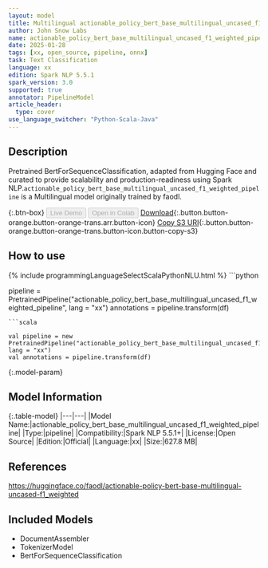 ```yaml
---
layout: model
title: Multilingual actionable_policy_bert_base_multilingual_uncased_f1_weighted_pipeline pipeline BertForSequenceClassification from faodl
author: John Snow Labs
name: actionable_policy_bert_base_multilingual_uncased_f1_weighted_pipeline
date: 2025-01-28
tags: [xx, open_source, pipeline, onnx]
task: Text Classification
language: xx
edition: Spark NLP 5.5.1
spark_version: 3.0
supported: true
annotator: PipelineModel
article_header:
  type: cover
use_language_switcher: "Python-Scala-Java"
---
```


## Description

Pretrained BertForSequenceClassification, adapted from Hugging Face and curated to provide scalability and production-readiness using Spark NLP.`actionable_policy_bert_base_multilingual_uncased_f1_weighted_pipeline` is a Multilingual model originally trained by faodl.

{:.btn-box}
<button class="button button-orange" disabled>Live Demo</button>
<button class="button button-orange" disabled>Open in Colab</button>
[Download](https://s3.amazonaws.com/auxdata.johnsnowlabs.com/public/models/actionable_policy_bert_base_multilingual_uncased_f1_weighted_pipeline_xx_5.5.1_3.0_1738027717509.zip){:.button.button-orange.button-orange-trans.arr.button-icon}
[Copy S3 URI](s3://auxdata.johnsnowlabs.com/public/models/actionable_policy_bert_base_multilingual_uncased_f1_weighted_pipeline_xx_5.5.1_3.0_1738027717509.zip){:.button.button-orange.button-orange-trans.button-icon.button-copy-s3}

## How to use



<div class="tabs-box" markdown="1">
{% include programmingLanguageSelectScalaPythonNLU.html %}
```python

pipeline = PretrainedPipeline("actionable_policy_bert_base_multilingual_uncased_f1_weighted_pipeline", lang = "xx")
annotations =  pipeline.transform(df)   

```
```scala

val pipeline = new PretrainedPipeline("actionable_policy_bert_base_multilingual_uncased_f1_weighted_pipeline", lang = "xx")
val annotations = pipeline.transform(df)

```
</div>

{:.model-param}
## Model Information

{:.table-model}
|---|---|
|Model Name:|actionable_policy_bert_base_multilingual_uncased_f1_weighted_pipeline|
|Type:|pipeline|
|Compatibility:|Spark NLP 5.5.1+|
|License:|Open Source|
|Edition:|Official|
|Language:|xx|
|Size:|627.8 MB|

## References

https://huggingface.co/faodl/actionable-policy-bert-base-multilingual-uncased-f1_weighted

## Included Models

- DocumentAssembler
- TokenizerModel
- BertForSequenceClassification